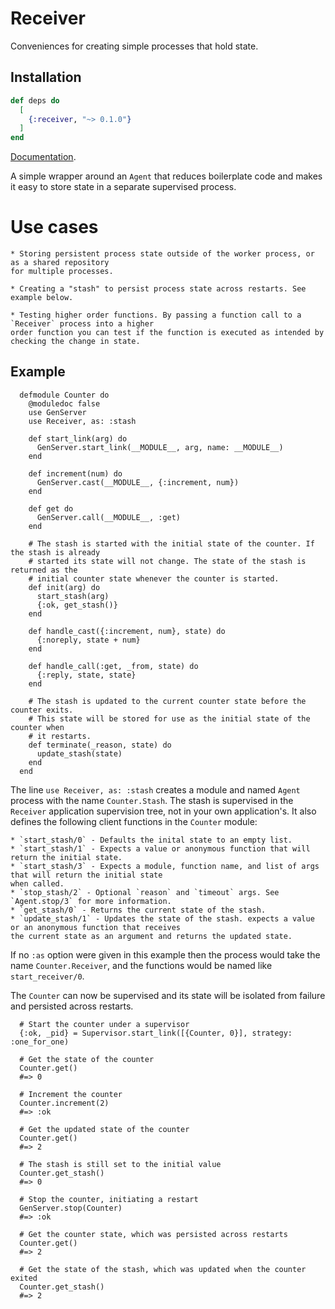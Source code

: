 # Receiver

Conveniences for creating simple processes that hold state.

## Installation

```elixir
def deps do
  [
    {:receiver, "~> 0.1.0"}
  ]
end
```
[Documentation](https://hexdocs.pm/receiver).

A simple wrapper around an `Agent` that reduces boilerplate code and makes it easy to store
  state in a separate supervised process.

  # Use cases

    * Storing persistent process state outside of the worker process, or as a shared repository
    for multiple processes.

    * Creating a "stash" to persist process state across restarts. See example below.

    * Testing higher order functions. By passing a function call to a `Receiver` process into a higher
    order function you can test if the function is executed as intended by checking the change in state.

  ## Example

      defmodule Counter do
        @moduledoc false
        use GenServer
        use Receiver, as: :stash

        def start_link(arg) do
          GenServer.start_link(__MODULE__, arg, name: __MODULE__)
        end

        def increment(num) do
          GenServer.cast(__MODULE__, {:increment, num})
        end

        def get do
          GenServer.call(__MODULE__, :get)
        end

        # The stash is started with the initial state of the counter. If the stash is already
        # started its state will not change. The state of the stash is returned as the
        # initial counter state whenever the counter is started.
        def init(arg) do
          start_stash(arg)
          {:ok, get_stash()}
        end

        def handle_cast({:increment, num}, state) do
          {:noreply, state + num}
        end

        def handle_call(:get, _from, state) do
          {:reply, state, state}
        end

        # The stash is updated to the current counter state before the counter exits.
        # This state will be stored for use as the initial state of the counter when
        # it restarts.
        def terminate(_reason, state) do
          update_stash(state)
        end
      end

  The line `use Receiver, as: :stash` creates a module and named `Agent` process with the name `Counter.Stash`.
  The stash is supervised in the `Receiver` application supervision tree, not in your own application's. It also
  defines the following client functions in the `Counter` module:

    * `start_stash/0` - Defaults the inital state to an empty list.
    * `start_stash/1` - Expects a value or anonymous function that will return the initial state.
    * `start_stash/3` - Expects a module, function name, and list of args that will return the initial state
    when called.
    * `stop_stash/2` - Optional `reason` and `timeout` args. See `Agent.stop/3` for more information.
    * `get_stash/0` - Returns the current state of the stash.
    * `update_stash/1` - Updates the state of the stash. expects a value or an anonymous function that receives
    the current state as an argument and returns the updated state.

  If no `:as` option were given in this example then the process would take the name `Counter.Receiver`, and the
  functions would be named like `start_receiver/0`.

  The `Counter` can now be supervised and its state will be isolated from failure and persisted across restarts.

      # Start the counter under a supervisor
      {:ok, _pid} = Supervisor.start_link([{Counter, 0}], strategy: :one_for_one)

      # Get the state of the counter
      Counter.get()
      #=> 0

      # Increment the counter
      Counter.increment(2)
      #=> :ok

      # Get the updated state of the counter
      Counter.get()
      #=> 2

      # The stash is still set to the initial value
      Counter.get_stash()
      #=> 0

      # Stop the counter, initiating a restart
      GenServer.stop(Counter)
      #=> :ok

      # Get the counter state, which was persisted across restarts
      Counter.get()
      #=> 2

      # Get the state of the stash, which was updated when the counter exited
      Counter.get_stash()
      #=> 2